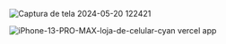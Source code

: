 ![Captura de tela 2024-05-20 122421](https://github.com/riquelmexs/Loja-de-Celular/assets/105436418/d01db13b-3579-4dea-9328-7b30702bc030)

![iPhone-13-PRO-MAX-loja-de-celular-cyan vercel app](https://github.com/riquelmexs/Loja-de-Celular/assets/105436418/2f9a6de1-6952-4710-91f4-16cb0d567c71)
